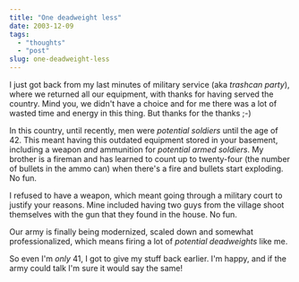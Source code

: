 ```yaml
---
title: "One deadweight less"
date: 2003-12-09
tags: 
  - "thoughts"
  - "post"
slug: one-deadweight-less
---
```


I just got back from my last minutes of military service (aka _trashcan party_), where we returned all our equipment, with thanks for having served the country. Mind you, we didn't have a choice and for me there was a lot of wasted time and energy in this thing. But thanks for the thanks ;-)

In this country, until recently, men were _potential soldiers_ until the age of 42. This meant having this outdated equipment stored in your basement, including a weapon _and_ ammunition for _potential armed soldiers_. My brother is a fireman and has learned to count up to twenty-four (the number of bullets in the ammo can) when there's a fire and bullets start exploding. No fun.

I refused to have a weapon, which meant going through a military court to justify your reasons. Mine included having two guys from the village shoot themselves with the gun that they found in the house. No fun.

Our army is finally being modernized, scaled down and somewhat professionalized, which means firing a lot of _potential deadweights_ like me.

So even I'm _only_ 41, I got to give my stuff back earlier. I'm happy, and if the army could talk I'm sure it would say the same!
